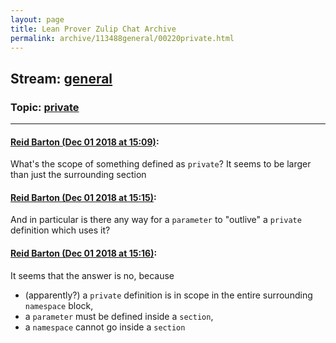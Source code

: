 ```yaml
---
layout: page
title: Lean Prover Zulip Chat Archive 
permalink: archive/113488general/00220private.html
---
```


## Stream: [general](index.html)
### Topic: [private](00220private.html)

---

#### [Reid Barton (Dec 01 2018 at 15:09)](https://leanprover.zulipchat.com/#narrow/stream/113488-general/topic/private/near/150684856):
What's the scope of something defined as `private`? It seems to be larger than just the surrounding section

#### [Reid Barton (Dec 01 2018 at 15:15)](https://leanprover.zulipchat.com/#narrow/stream/113488-general/topic/private/near/150685049):
And in particular is there any way for a `parameter` to "outlive" a `private` definition which uses it?

#### [Reid Barton (Dec 01 2018 at 15:16)](https://leanprover.zulipchat.com/#narrow/stream/113488-general/topic/private/near/150685100):
It seems that the answer is no, because
* (apparently?) a `private` definition is in scope in the entire surrounding `namespace` block,
* a `parameter` must be defined inside a `section`,
* a `namespace` cannot go inside a `section`

